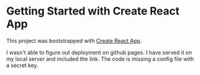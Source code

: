 # Getting Started with Create React App

This project was bootstrapped with [Create React App](https://github.com/facebook/create-react-app).

I wasn't able to figure out deployment on github pages. I have served it on my local server and included the link. The code is missing a config file with a secret key.
